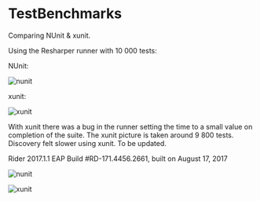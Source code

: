 # TestBenchmarks
Comparing NUnit &amp; xunit.

Using the Resharper runner with 10 000 tests:

NUnit:

![nunit](https://user-images.githubusercontent.com/1640096/29479299-a0d1d524-8471-11e7-87c7-c3d0dc1b7ecf.png)

xunit:

![xunit](https://user-images.githubusercontent.com/1640096/29479318-b729554a-8471-11e7-90fc-1b50e849297d.png)

With xunit there was a bug in the runner setting the time to a small value on completion of the suite. The xunit picture is taken around 9 800 tests.
Discovery felt slower using xunit. To be updated.

Rider 2017.1.1 EAP
Build #RD-171.4456.2661, built on August 17, 2017



![nunit](https://user-images.githubusercontent.com/873919/29487645-953681a8-8505-11e7-87cd-7eea01fcc978.png)

![xunit](https://user-images.githubusercontent.com/873919/29487643-84c3d21c-8505-11e7-837e-c30238557286.png)


